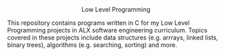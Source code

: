 <div id="header" align="center">
 Low Level Programming
</div>

This repository contains programs written in C for my Low Level Programming projects in ALX software engineering curriculum. Topics covered in these projects include data structures (e.g. arrrays, linked lists, binary trees), algorithms (e.g. searching, sorting) and more.
